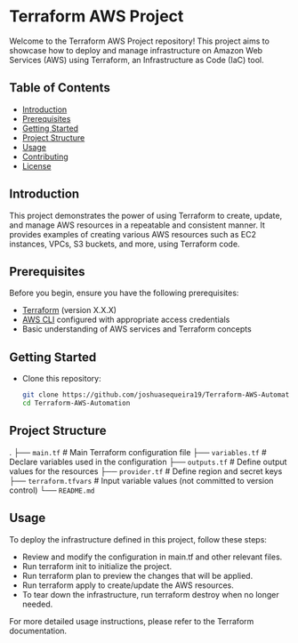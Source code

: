 # Terraform AWS Project

Welcome to the Terraform AWS Project repository! This project aims to showcase how to deploy and manage infrastructure on Amazon Web Services (AWS) using Terraform, an Infrastructure as Code (IaC) tool.

## Table of Contents
- [Introduction](#introduction)
- [Prerequisites](#prerequisites)
- [Getting Started](#getting-started)
- [Project Structure](#project-structure)
- [Usage](#usage)
- [Contributing](#contributing)
- [License](#license)

## Introduction

This project demonstrates the power of using Terraform to create, update, and manage AWS resources in a repeatable and consistent manner. It provides examples of creating various AWS resources such as EC2 instances, VPCs, S3 buckets, and more, using Terraform code.

## Prerequisites

Before you begin, ensure you have the following prerequisites:

- [Terraform](https://www.terraform.io/downloads.html) (version X.X.X)
- [AWS CLI](https://aws.amazon.com/cli/) configured with appropriate access credentials
- Basic understanding of AWS services and Terraform concepts

## Getting Started

- Clone this repository:

   ```sh
   git clone https://github.com/joshuasequeira19/Terraform-AWS-Automation.git
   cd Terraform-AWS-Automation

## Project Structure

.
├── `main.tf`            # Main Terraform configuration file
├── `variables.tf`       # Declare variables used in the configuration
├── `outputs.tf`         # Define output values for the resources
├── `provider.tf`        # Define region and secret keys
├── `terraform.tfvars`   # Input variable values (not committed to version control)
└── `README.md`

## Usage

To deploy the infrastructure defined in this project, follow these steps:

- Review and modify the configuration in main.tf and other relevant files.
- Run terraform init to initialize the project.
- Run terraform plan to preview the changes that will be applied.
- Run terraform apply to create/update the AWS resources.
- To tear down the infrastructure, run terraform destroy when no longer needed.

For more detailed usage instructions, please refer to the Terraform documentation.
